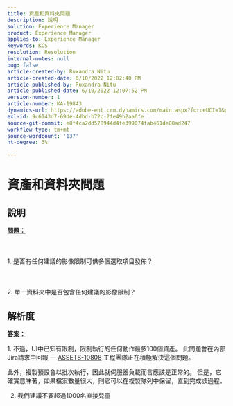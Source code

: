 ```yaml
---
title: 資產和資料夾問題
description: 說明
solution: Experience Manager
product: Experience Manager
applies-to: Experience Manager
keywords: KCS
resolution: Resolution
internal-notes: null
bug: false
article-created-by: Ruxandra Nitu
article-created-date: 6/10/2022 12:02:40 PM
article-published-by: Ruxandra Nitu
article-published-date: 6/10/2022 12:07:52 PM
version-number: 1
article-number: KA-19843
dynamics-url: https://adobe-ent.crm.dynamics.com/main.aspx?forceUCI=1&pagetype=entityrecord&etn=knowledgearticle&id=8085a936-b5e8-ec11-bb3c-000d3a3b17fa
exl-id: 9c6143d7-69de-4dbd-b72c-2fe49b2aa6fe
source-git-commit: e8f4ca2dd578944d4fe399074fab461de88ad247
workflow-type: tm+mt
source-wordcount: '137'
ht-degree: 3%

---
```


# 資產和資料夾問題

## 說明

<b><u>問題：</u></b><br><br> <br><br>1. 是否有任何建議的影像限制可供多個選取項目發佈？<br><br> <br><br>2. 單一資料夾中是否包含任何建議的影像限制？

## 解析度


<b><u>答案：</u></b>

1. 不過，UI中已知有限制，限制執行的任何動作最多100個資產。 此問題會在內部Jira請求中回報 —  [ASSETS-10808](https://jira.corp.adobe.com/browse/ASSETS-10808) 工程團隊正在積極解決這個問題。

此外，複製預設會以批次執行，因此就伺服器負載而言應該是正常的。 但是，它確實意味著，如果檔案數量很大，則它可以在複製隊列中保留，直到完成該過程。



2. 我們建議不要超過1000名直接兒童

